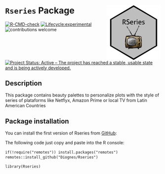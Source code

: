 # `Rseries` Package  <img src="man/figures/logo.png" align="right" width="35%">


<!-- badges: start -->

[![R-CMD-check](https://github.com/healthinnovation/lis/workflows/R-CMD-check/badge.svg)](https://github.com/healthinnovation/lis/actions)
[![Lifecycle:experimental](https://img.shields.io/badge/lifecycle-experimental-orange.svg)](https://www.tidyverse.org/lifecycle/#experimental)
![contributions welcome](https://img.shields.io/badge/contributions-welcome-brightgreen.svg?style=flat)
[![Project Status: Active – The project has reached a stable, usable state and is being actively developed.](https://www.repostatus.org/badges/latest/active.svg)](https://www.repostatus.org/#active)

<!-- badges: end -->

## **Description**

This package contains beauty palettes to personalize plots with the style of series of  plataforms like Netflyx, Amazon Prime  or local TV from Latin American Countries


## **Package installation**

You can install the first version of Rseries from
[GitHub](https://github.com/):

The following code just copy and paste into the R console:

```
if(!require("remotes")) install.packages("remotes")
remotes::install_github("Diognes/Rseries")
```

```
library(Rseries)
```
